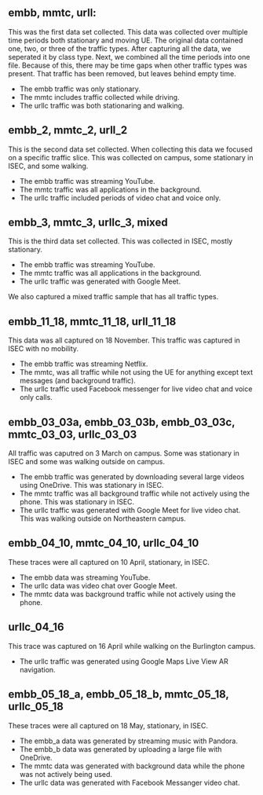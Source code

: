 ## embb, mmtc, urll:
This was the first data set collected. This data was collected over multiple time periods both stationary and moving UE. The original data contained one, two, or three of the traffic types. After capturing all the data, we seperated it by class type. Next, we combined all the time periods into one file. Because of this, there may be time gaps when other traffic types was present. That traffic has been removed, but leaves behind empty time.

- The embb traffic was only stationary.
- The mmtc includes traffic collected while driving. 
- The urllc traffic was both stationaring and walking. 

## embb_2, mmtc_2, urll_2
This is the second data set collected. When collecting this data we focused on a specific traffic slice. This was collected on campus, some stationary in ISEC, and some walking.

- The embb traffic was streaming YouTube.
- The mmtc traffic was all applications in the background.
- The urllc traffic included periods of video chat and voice only.

## embb_3, mmtc_3, urllc_3, mixed
This is the third data set collected. This was collected in ISEC, mostly stationary.

- The embb traffic was streaming YouTube.
- The mmtc traffic was all applications in the background.
- The urllc traffic was generated with Google Meet.

We also captured a mixed traffic sample that has all traffic types.

## embb_11_18, mmtc_11_18, urll_11_18
This data was all captured on 18 November. This traffic was captured in ISEC with no mobility.

- The embb traffic was streaming Netflix.
- The mmtc, was all traffic while not using the UE for anything except text messages (and background traffic).
- The urllc traffic used Facebook messenger for live video chat and voice only calls.

## embb_03_03a, embb_03_03b, embb_03_03c, mmtc_03_03, urllc_03_03
All traffic was caputred on 3 March on campus. Some was stationary in ISEC and some was walking outside on campus. 

- The embb traffic was generated by downloading several large videos using OneDrive. This was stationary in ISEC.
- The mmtc traffic was all background traffic while not actively using the phone. This was stationary in ISEC.
- The urllc traffic was generated with Google Meet for live video chat. This was walking outside on Northeastern campus.

## embb_04_10, mmtc_04_10, urllc_04_10
These traces were all captured on 10 April, stationary, in ISEC.

- The embb data was streaming YouTube.
- The urllc data was video chat over Google Meet.
- The mmtc data was background traffic while not actively using the phone.


## urllc_04_16
This trace was captured on 16 April while walking on the Burlington campus.

- The urllc traffic was generated using Google Maps Live View AR navigation.


## embb_05_18_a, embb_05_18_b, mmtc_05_18, urllc_05_18
These traces were all captured on 18 May, stationary, in ISEC.

- The embb_a data was generated by streaming music with Pandora.
- The embb_b data was generated by uploading a large file with OneDrive.
- The mmtc data was generated with background data while the phone was not actively being used.
- The urllc data was generated with Facebook Messanger video chat.
